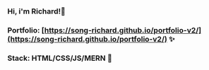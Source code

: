 ### Hi, i'm Richard!👋
### Portfolio: [https://song-richard.github.io/portfolio-v2/](https://song-richard.github.io/portfolio-v2/) ✨
### Stack: HTML/CSS/JS/MERN 🥞


<!--
**song-richard/song-richard** is a ✨ _special_ ✨ repository because its `README.md` (this file) appears on your GitHub profile.


